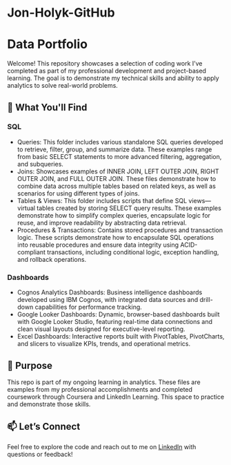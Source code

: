 # Jon-Holyk-GitHub
# Data Portfolio

Welcome! This repository showcases a selection of coding work I’ve completed as part of my professional development and project-based learning. The goal is to demonstrate my technical skills and ability to apply analytics to solve real-world problems.

## 📌 What You'll Find

### SQL
- Queries: This folder includes various standalone SQL queries developed to retrieve, filter, group, and summarize data. These examples range from basic SELECT statements to more advanced filtering, aggregation, and subqueries.
- Joins: Showcases examples of INNER JOIN, LEFT OUTER JOIN, RIGHT OUTER JOIN, and FULL OUTER JOIN. These files demonstrate how to combine data across multiple tables based on related keys, as well as scenarios for using different types of joins.
- Tables & Views: This folder includes scripts that define SQL views—virtual tables created by storing SELECT query results. These examples demonstrate how to simplify complex queries, encapsulate logic for reuse, and improve readability by abstracting data retrieval.
- Procedures & Transactions: Contains stored procedures and transaction logic. These scripts demonstrate how to encapsulate SQL operations into reusable procedures and ensure data integrity using ACID-compliant transactions, including conditional logic, exception handling, and rollback operations.

### Dashboards
- Cognos Analytics Dashboards: Business intelligence dashboards developed using IBM Cognos, with integrated data sources and drill-down capabilities for performance tracking.
- Google Looker Dashboards: Dynamic, browser-based dashboards built with Google Looker Studio, featuring real-time data connections and clean visual layouts designed for executive-level reporting.
- Excel Dashboards: Interactive reports built with PivotTables, PivotCharts, and slicers to visualize KPIs, trends, and operational metrics.

## 🧠 Purpose
This repo is part of my ongoing learning in analytics. These files are examples from my professional accomplishments and completed coursework through Coursera and LinkedIn Learning. This space to practice and demonstrate those skills.

## 📫 Let’s Connect
Feel free to explore the code and reach out to me on [LinkedIn](https://linkedin.com/in/jonathanholyk) with questions or feedback!
